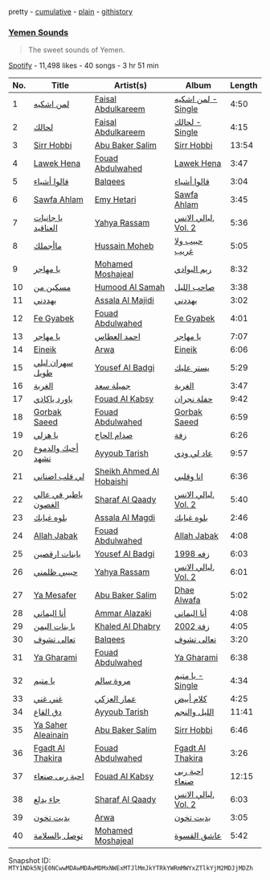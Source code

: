 pretty - [cumulative](/playlists/cumulative/37i9dQZF1DX2LJXoyg2yd7.md) - [plain](/playlists/plain/37i9dQZF1DX2LJXoyg2yd7) - [githistory](https://github.githistory.xyz/mackorone/spotify-playlist-archive/blob/main/playlists/plain/37i9dQZF1DX2LJXoyg2yd7)

### [Yemen Sounds](https://open.spotify.com/playlist/37i9dQZF1DX2LJXoyg2yd7)

> The sweet sounds of Yemen.

[Spotify](https://open.spotify.com/user/spotify) - 11,498 likes - 40 songs - 3 hr 51 min

| No. | Title | Artist(s) | Album | Length |
|---|---|---|---|---|
| 1 | [لمن اشكيه](https://open.spotify.com/track/2DUFxOPqKheStCqAMZOM25) | [Faisal Abdulkareem](https://open.spotify.com/artist/5jFvzkcrrV8TqpRo2sMRuK) | [لمن اشكيه \- Single](https://open.spotify.com/album/78f9KtgEFjvevF1eyMQKOO) | 4:50 |
| 2 | [لحالك](https://open.spotify.com/track/0Tec7sBAIDpulSB1RNgwro) | [Faisal Abdulkareem](https://open.spotify.com/artist/5jFvzkcrrV8TqpRo2sMRuK) | [لحالك \- Single](https://open.spotify.com/album/2A13FGu17s6NRMGE0URQFo) | 4:15 |
| 3 | [Sirr Hobbi](https://open.spotify.com/track/1wwznXiE8586TWHuSFk3GO) | [Abu Baker Salim](https://open.spotify.com/artist/4vbzGXyNwi5mMWvPqHDHib) | [Sirr Hobbi](https://open.spotify.com/album/3VntSLELrNgNlPiJbTnB0W) | 13:54 |
| 4 | [Lawek Hena](https://open.spotify.com/track/6DtsXYdfbNExoDc3p0V1oQ) | [Fouad Abdulwahed](https://open.spotify.com/artist/22xlzInkcr2Suc3hx7YSyg) | [Lawek Hena](https://open.spotify.com/album/0FZoNzw5uLYUWzDUcKEoJ2) | 3:47 |
| 5 | [قالوا أشياء](https://open.spotify.com/track/6t8I0B1eL84UWO6INE5zk4) | [Balqees](https://open.spotify.com/artist/6arfS6PinvWKGyMd1AqgFI) | [قالوا أشياء](https://open.spotify.com/album/2yLCfhqVrMJPKlj7pKNwSP) | 3:04 |
| 6 | [Sawfa Ahlam](https://open.spotify.com/track/6ajFglvGicQnC7xw09bdb2) | [Emy Hetari](https://open.spotify.com/artist/0KwPocJ1I0Lzrfs4uCQ3D0) | [Sawfa Ahlam](https://open.spotify.com/album/28TnLPv0nvekrLjGtKEdvq) | 3:45 |
| 7 | [يا جانيات العناقيد](https://open.spotify.com/track/3HIM2MSek0HBoMJU2HOnNQ) | [Yahya Rassam](https://open.spotify.com/artist/5i5MhtJPyyrHIAqT97DTPd) | [ليالي الانس, Vol\. 2](https://open.spotify.com/album/0FxgMbi7dnrzIsZtdu2Yzq) | 5:36 |
| 8 | [ماأجملك](https://open.spotify.com/track/2DTzFjkDOAt8E8qUEpLb0b) | [Hussain Moheb](https://open.spotify.com/artist/2LUDyDgFsYu4AlnUkBVRMk) | [حبيب ولا غريب](https://open.spotify.com/album/0aUs2ZwUVpT1xr8KIhwF3V) | 5:05 |
| 9 | [يا مهاجر](https://open.spotify.com/track/7lCGZKNM9OzhPtRTyamcbN) | [Mohamed Moshajeal](https://open.spotify.com/artist/5SgPuHDX7bw9Ffdqqz2Wvd) | [ريم البوادي](https://open.spotify.com/album/0gB9Upr1MXZgfkdg534ny1) | 8:32 |
| 10 | [مسكين من](https://open.spotify.com/track/05Lncd1oXJsliQ7wqCbpxC) | [Humood Al Samah](https://open.spotify.com/artist/0yUGhIBHd8kyqi6IGuzQ1P) | [صاحب الليل](https://open.spotify.com/album/6lgI5vn1eppcaKMSgDbEVk) | 3:38 |
| 11 | [يهددني](https://open.spotify.com/track/210bnFRVRTGdBJ1kt7DseV) | [Assala Al Majidi](https://open.spotify.com/artist/2pTl8ndSxB3HXTCkpyxD9D) | [يهددني](https://open.spotify.com/album/5La0nvvmt7Tcq2JZCs2gmE) | 3:02 |
| 12 | [Fe Gyabek](https://open.spotify.com/track/6g7ebY4CD0cheY6XyoNj9W) | [Fouad Abdulwahed](https://open.spotify.com/artist/22xlzInkcr2Suc3hx7YSyg) | [Fe Gyabek](https://open.spotify.com/album/7walJCcZWyvkxTIvoyNDAt) | 4:01 |
| 13 | [يا مهاجر](https://open.spotify.com/track/3bBj0z4e5PSRKq9uIB8LGD) | [احمد العطاس](https://open.spotify.com/artist/6l0FoPSmxMITuwCK5GEQo1) | [يا مهاجر](https://open.spotify.com/album/1AhnOD0kXo4Nc3B0oMl7eJ) | 7:07 |
| 14 | [Eineik](https://open.spotify.com/track/2fIk79ZPj7BB8GCP3m1zl5) | [Arwa](https://open.spotify.com/artist/25vaZT076LoTTwM5BZ6Dmn) | [Eineik](https://open.spotify.com/album/2osFjuJ98QiX6TaJQKEQjs) | 6:06 |
| 15 | [سهران ليلي طويل](https://open.spotify.com/track/5JznYp6lPkay71CMMlioYN) | [Yousef Al Badgi](https://open.spotify.com/artist/3VNIVCXWZ65vQQvNwM5YvQ) | [يستر عليك](https://open.spotify.com/album/0OGrM2ovZPZb11Lrws7Mqq) | 5:29 |
| 16 | [الغربة](https://open.spotify.com/track/7HLtsXWAIbj4bvSzCh22Z2) | [جميلة سعد](https://open.spotify.com/artist/31zyGXZDfPNOIQks6nG7Ac) | [الغربة](https://open.spotify.com/album/1VsOrYmrP0gy0Qh9KZJNze) | 3:47 |
| 17 | [ياورد ياكاذي](https://open.spotify.com/track/2Q7LfXzspve6Iza70Itbak) | [Fouad Al Kabsy](https://open.spotify.com/artist/6FSA4cbJcVlF2rDwEdNmYJ) | [حفلة نجران](https://open.spotify.com/album/0Q6xLBvxom21S1iQ44yWD7) | 9:42 |
| 18 | [Gorbak Saeed](https://open.spotify.com/track/5Dp8du6nKtWbTQMqzYpL42) | [Fouad Abdulwahed](https://open.spotify.com/artist/22xlzInkcr2Suc3hx7YSyg) | [Gorbak Saeed](https://open.spotify.com/album/0RRpkYDzURir0OaObR0nvl) | 6:59 |
| 19 | [يا هزلي](https://open.spotify.com/track/4BVdXOwGUoSkO9HmEUwueR) | [صدام الحاج](https://open.spotify.com/artist/319JmnE2iYxjJ7t9eQNTTs) | [زفة](https://open.spotify.com/album/7jg5sVfoMzGCzRRomCC0yX) | 6:26 |
| 20 | [أحبك والدموع تشهد](https://open.spotify.com/track/78qgyxaEJ2ZDh1YHRdsu6j) | [Ayyoub Tarish](https://open.spotify.com/artist/2Luk3NVpymeOX6Am3dndJJ) | [عاد لي ودي](https://open.spotify.com/album/2DRFBQk16AVetxXoUkmv6U) | 9:57 |
| 21 | [لي قلب اضناني](https://open.spotify.com/track/6b1ZwfUyHlNN1dBTSdFlvy) | [Sheikh Ahmed Al Hobaishi](https://open.spotify.com/artist/1DuhcPKBk1ulZQkWiN5smR) | [انا وقلبي](https://open.spotify.com/album/6kbIHqXGsQgrWzYsvKvKOJ) | 6:36 |
| 22 | [ياطير في عالي الغصون](https://open.spotify.com/track/7lft2qvHsmL1P06YcFLN7C) | [Sharaf Al Qaady](https://open.spotify.com/artist/1IdxbAEwj8rBjjtfxWUKLx) | [ليالي الانس, Vol\. 2](https://open.spotify.com/album/0FxgMbi7dnrzIsZtdu2Yzq) | 5:40 |
| 23 | [بلوه غيابك](https://open.spotify.com/track/5CybAyYO0JLjG9ktPu6Qyz) | [Assala Al Magdi](https://open.spotify.com/artist/2XgvQrmZg5VEjdrdBcmuDf) | [بلوه غيابك](https://open.spotify.com/album/5YReE1g3DLq3hSCEzr6FmZ) | 2:46 |
| 24 | [Allah Jabak](https://open.spotify.com/track/0FaifCfCBMpumWUWF0jwSi) | [Fouad Abdulwahed](https://open.spotify.com/artist/22xlzInkcr2Suc3hx7YSyg) | [Allah Jabak](https://open.spotify.com/album/6ykPwvsdl7Yzrzq2HFt0ur) | 4:08 |
| 25 | [يابنات ارقصين](https://open.spotify.com/track/4C7VConVsTBdMdfTgiwcZf) | [Yousef Al Badgi](https://open.spotify.com/artist/3VNIVCXWZ65vQQvNwM5YvQ) | [زفه 1998](https://open.spotify.com/album/6jwfmfbRJctCKQPcsE4iJe) | 6:03 |
| 26 | [حبيبي ظلمني](https://open.spotify.com/track/2z9zAeVlLl81e9pkRC0lkN) | [Yahya Rassam](https://open.spotify.com/artist/5i5MhtJPyyrHIAqT97DTPd) | [ليالي الانس, Vol\. 2](https://open.spotify.com/album/0FxgMbi7dnrzIsZtdu2Yzq) | 6:01 |
| 27 | [Ya Mesafer](https://open.spotify.com/track/19ZBKdZNlOBL2QsbCoNgqD) | [Abu Baker Salim](https://open.spotify.com/artist/4vbzGXyNwi5mMWvPqHDHib) | [Dhae Alwafa](https://open.spotify.com/album/3n6bh1EdzOnqGL3hdF2HX8) | 5:02 |
| 28 | [أنا اليماني](https://open.spotify.com/track/2crXyiPYfYTJrgU4i7a0FJ) | [Ammar Alazaki](https://open.spotify.com/artist/6TLBFfFm6S2e9lAL8eDkkR) | [أنا اليماني](https://open.spotify.com/album/4N6IOBbQyfPVD9sOC2s2TN) | 4:08 |
| 29 | [يا بنات اليمن](https://open.spotify.com/track/0RGaeMrWP2ounpiQwEMXdf) | [Khaled Al Dhabry](https://open.spotify.com/artist/3KuRxM5CLQd8eX6YAJhSwM) | [زفة 2002](https://open.spotify.com/album/3l80ii05quIHR1eINTKMZu) | 4:05 |
| 30 | [تعالى تشوف](https://open.spotify.com/track/4ekRE8jtEHBH9palfFvtqG) | [Balqees](https://open.spotify.com/artist/6arfS6PinvWKGyMd1AqgFI) | [تعالى تشوف](https://open.spotify.com/album/1Swp3onpJy5TMMKQPF4cHu) | 3:20 |
| 31 | [Ya Gharami](https://open.spotify.com/track/2rsf0YkKKEjgkcxhX3sizU) | [Fouad Abdulwahed](https://open.spotify.com/artist/22xlzInkcr2Suc3hx7YSyg) | [Ya Gharami](https://open.spotify.com/album/1Tmopz2roVr3UgeiSZKKKU) | 6:38 |
| 32 | [يا متيم](https://open.spotify.com/track/7w7GSGMmMGFJa7jIXOkTXz) | [مروة سالم](https://open.spotify.com/artist/5T8HcA0hsPwLvdejz6NKJj) | [يا متيم \- Single](https://open.spotify.com/album/7dwA6hXAiRBvPG11tyAdwM) | 4:34 |
| 33 | [غني غني](https://open.spotify.com/track/5470jMcakM58nZJGutrw81) | [عمار العزكي](https://open.spotify.com/artist/76ajZfqRS0o5xHT9L0Wz65) | [كلام أبيض](https://open.spotify.com/album/5BRl9OXmQmSj2R4FZE8qIE) | 4:25 |
| 34 | [دق القاع](https://open.spotify.com/track/2sM2jEfABwSBm4OUq8RgKj) | [Ayyoub Tarish](https://open.spotify.com/artist/2Luk3NVpymeOX6Am3dndJJ) | [الليل والنجم](https://open.spotify.com/album/6hR4tmKQoGdCwOQ6WEUFJM) | 11:41 |
| 35 | [Ya Saher Aleainain](https://open.spotify.com/track/569GHmdXGxgsAgvqZFx4jF) | [Abu Baker Salim](https://open.spotify.com/artist/4vbzGXyNwi5mMWvPqHDHib) | [Sirr Hobbi](https://open.spotify.com/album/3VntSLELrNgNlPiJbTnB0W) | 6:46 |
| 36 | [Fgadt Al Thakira](https://open.spotify.com/track/12gqeV9CVUq2VSRmTlzryV) | [Fouad Abdulwahed](https://open.spotify.com/artist/22xlzInkcr2Suc3hx7YSyg) | [Fgadt Al Thakira](https://open.spotify.com/album/3mHIufFOqkE6A6FpTltUbj) | 3:26 |
| 37 | [احبة ربى صنعاء](https://open.spotify.com/track/4hdY4pbFcEMFA0mafgakFW) | [Fouad Al Kabsy](https://open.spotify.com/artist/6FSA4cbJcVlF2rDwEdNmYJ) | [احبة ربى صنعاء](https://open.spotify.com/album/5nuV7bTYDBlgTukJg2aVqf) | 12:15 |
| 38 | [جاء يدلع](https://open.spotify.com/track/1NQpWc80PagHGzfpuSvyJN) | [Sharaf Al Qaady](https://open.spotify.com/artist/1IdxbAEwj8rBjjtfxWUKLx) | [ليالي الانس, Vol\. 2](https://open.spotify.com/album/0FxgMbi7dnrzIsZtdu2Yzq) | 6:03 |
| 39 | [بديت تخون](https://open.spotify.com/track/0MObXyHSdlisHTUUIRoGPs) | [Arwa](https://open.spotify.com/artist/25vaZT076LoTTwM5BZ6Dmn) | [بديت تخون](https://open.spotify.com/album/4KVWYxFQ7eBaEuwdhpo09K) | 3:05 |
| 40 | [توصل بالسلامة](https://open.spotify.com/track/05YEZjLYLzPCloIrcljfzy) | [Mohamed Moshajeal](https://open.spotify.com/artist/5SgPuHDX7bw9Ffdqqz2Wvd) | [عاشق القسوة](https://open.spotify.com/album/0rPa8e8OMdEzSYy33TRgGD) | 5:42 |

Snapshot ID: `MTY1NDk5NjE0NCwwMDAwMDAwMDMxNWExMTJlMmJkYTRkYWRmMWYxZTlkYjM2MDJjMDZh`
